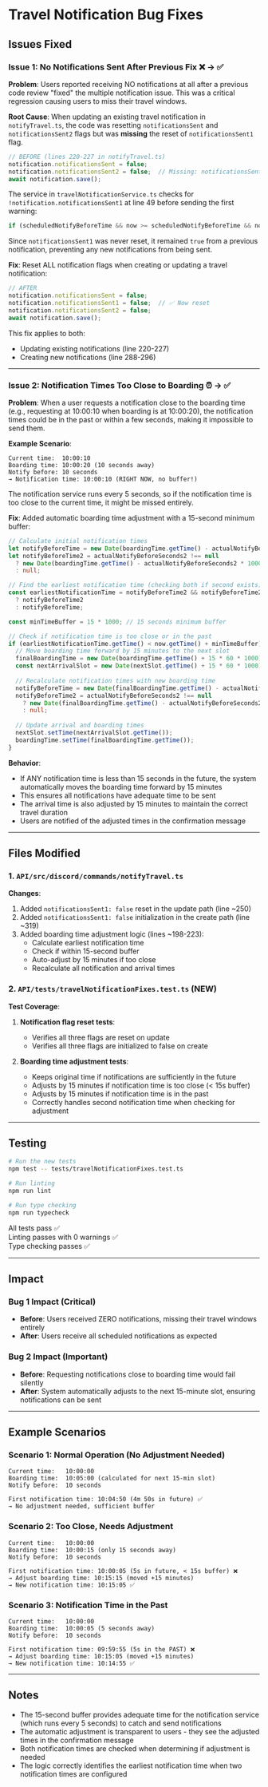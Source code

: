 # Travel Notification Bug Fixes

## Issues Fixed

### Issue 1: No Notifications Sent After Previous Fix ❌ → ✅

**Problem**: Users reported receiving NO notifications at all after a previous code review "fixed" the multiple notification issue. This was a critical regression causing users to miss their travel windows.

**Root Cause**: When updating an existing travel notification in `notifyTravel.ts`, the code was resetting `notificationsSent` and `notificationsSent2` flags but was **missing** the reset of `notificationsSent1` flag.

```typescript
// BEFORE (lines 220-227 in notifyTravel.ts)
notification.notificationsSent = false;
notification.notificationsSent2 = false;  // Missing: notificationsSent1 = false
await notification.save();
```

The service in `travelNotificationService.ts` checks for `!notification.notificationsSent1` at line 49 before sending the first warning:

```typescript
if (scheduledNotifyBeforeTime && now >= scheduledNotifyBeforeTime && now < scheduledBoardingTime && !notification.notificationsSent1) {
```

Since `notificationsSent1` was never reset, it remained `true` from a previous notification, preventing any new notifications from being sent.

**Fix**: Reset ALL notification flags when creating or updating a travel notification:

```typescript
// AFTER
notification.notificationsSent = false;
notification.notificationsSent1 = false;  // ✅ Now reset
notification.notificationsSent2 = false;
await notification.save();
```

This fix applies to both:
- Updating existing notifications (line 220-227)
- Creating new notifications (line 288-296)

---

### Issue 2: Notification Times Too Close to Boarding ⏰ → ✅

**Problem**: When a user requests a notification close to the boarding time (e.g., requesting at 10:00:10 when boarding is at 10:00:20), the notification times could be in the past or within a few seconds, making it impossible to send them.

**Example Scenario**:
```
Current time:  10:00:10
Boarding time: 10:00:20 (10 seconds away)
Notify before: 10 seconds
→ Notification time: 10:00:10 (RIGHT NOW, no buffer!)
```

The notification service runs every 5 seconds, so if the notification time is too close to the current time, it might be missed entirely.

**Fix**: Added automatic boarding time adjustment with a 15-second minimum buffer:

```typescript
// Calculate initial notification times
let notifyBeforeTime = new Date(boardingTime.getTime() - actualNotifyBeforeSeconds * 1000);
let notifyBeforeTime2 = actualNotifyBeforeSeconds2 !== null 
  ? new Date(boardingTime.getTime() - actualNotifyBeforeSeconds2 * 1000)
  : null;

// Find the earliest notification time (checking both if second exists)
const earliestNotificationTime = notifyBeforeTime2 && notifyBeforeTime2.getTime() < notifyBeforeTime.getTime()
  ? notifyBeforeTime2
  : notifyBeforeTime;

const minTimeBuffer = 15 * 1000; // 15 seconds minimum buffer

// Check if notification time is too close or in the past
if (earliestNotificationTime.getTime() < now.getTime() + minTimeBuffer) {
  // Move boarding time forward by 15 minutes to the next slot
  finalBoardingTime = new Date(boardingTime.getTime() + 15 * 60 * 1000);
  const nextArrivalSlot = new Date(nextSlot.getTime() + 15 * 60 * 1000);
  
  // Recalculate notification times with new boarding time
  notifyBeforeTime = new Date(finalBoardingTime.getTime() - actualNotifyBeforeSeconds * 1000);
  notifyBeforeTime2 = actualNotifyBeforeSeconds2 !== null 
    ? new Date(finalBoardingTime.getTime() - actualNotifyBeforeSeconds2 * 1000)
    : null;
  
  // Update arrival and boarding times
  nextSlot.setTime(nextArrivalSlot.getTime());
  boardingTime.setTime(finalBoardingTime.getTime());
}
```

**Behavior**:
- If ANY notification time is less than 15 seconds in the future, the system automatically moves the boarding time forward by 15 minutes
- This ensures all notifications have adequate time to be sent
- The arrival time is also adjusted by 15 minutes to maintain the correct travel duration
- Users are notified of the adjusted times in the confirmation message

---

## Files Modified

### 1. `API/src/discord/commands/notifyTravel.ts`

**Changes**:
1. Added `notificationsSent1: false` reset in the update path (line ~250)
2. Added `notificationsSent1: false` initialization in the create path (line ~319)
3. Added boarding time adjustment logic (lines ~198-223):
   - Calculate earliest notification time
   - Check if within 15-second buffer
   - Auto-adjust by 15 minutes if too close
   - Recalculate all notification and arrival times

### 2. `API/tests/travelNotificationFixes.test.ts` (NEW)

**Test Coverage**:
1. **Notification flag reset tests**:
   - Verifies all three flags are reset on update
   - Verifies all three flags are initialized to false on create

2. **Boarding time adjustment tests**:
   - Keeps original time if notifications are sufficiently in the future
   - Adjusts by 15 minutes if notification time is too close (< 15s buffer)
   - Adjusts by 15 minutes if notification time is in the past
   - Correctly handles second notification time when checking for adjustment

---

## Testing

```bash
# Run the new tests
npm test -- tests/travelNotificationFixes.test.ts

# Run linting
npm run lint

# Run type checking
npm run typecheck
```

All tests pass ✅  
Linting passes with 0 warnings ✅  
Type checking passes ✅

---

## Impact

### Bug 1 Impact (Critical)
- **Before**: Users received ZERO notifications, missing their travel windows entirely
- **After**: Users receive all scheduled notifications as expected

### Bug 2 Impact (Important)
- **Before**: Requesting notifications close to boarding time would fail silently
- **After**: System automatically adjusts to the next 15-minute slot, ensuring notifications can be sent

---

## Example Scenarios

### Scenario 1: Normal Operation (No Adjustment Needed)
```
Current time:   10:00:00
Boarding time:  10:05:00 (calculated for next 15-min slot)
Notify before:  10 seconds

First notification time: 10:04:50 (4m 50s in future) ✅
→ No adjustment needed, sufficient buffer
```

### Scenario 2: Too Close, Needs Adjustment
```
Current time:   10:00:00
Boarding time:  10:00:15 (only 15 seconds away)
Notify before:  10 seconds

First notification time: 10:00:05 (5s in future, < 15s buffer) ❌
→ Adjust boarding time: 10:15:15 (moved +15 minutes)
→ New notification time: 10:15:05 ✅
```

### Scenario 3: Notification Time in the Past
```
Current time:   10:00:00
Boarding time:  10:00:05 (5 seconds away)
Notify before:  10 seconds

First notification time: 09:59:55 (5s in the PAST) ❌
→ Adjust boarding time: 10:15:05 (moved +15 minutes)
→ New notification time: 10:14:55 ✅
```

---

## Notes

- The 15-second buffer provides adequate time for the notification service (which runs every 5 seconds) to catch and send notifications
- The automatic adjustment is transparent to users - they see the adjusted times in the confirmation message
- Both notification times are checked when determining if adjustment is needed
- The logic correctly identifies the earliest notification time when two notification times are configured
